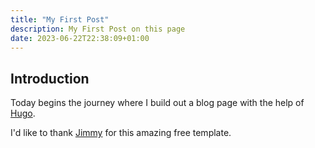 ```yaml
---
title: "My First Post"
description: My First Post on this page
date: 2023-06-22T22:38:09+01:00
---
```


## Introduction

Today begins the journey where I build out a blog page with the help of [Hugo](https://gohugo.io).

I'd like to thank [Jimmy](https://github.com/CaiJimmy/hugo-theme-stack) for this amazing free template.
